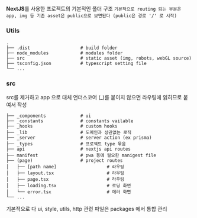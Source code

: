 

**NextJS**를 사용한 프로젝트의 기본적인 폴더 구조 
`기본적으로 routing 되는 부분은 app, img 등 기존 asset은 public으로 보면된다 (public은 경로 '/' 로 시작)`
### Utils
```
.
├── .dist                   # build folder
├── node_modules            # modules folder
├── src                     # static asset (img, robots, webGL source)
├── tsconfig.json           # typescript setting file
└── ...
```
### src

src를 제거하고 app 으로 대체 언더스코어 (_)를 붙이지 않으면 라우팅에 읽히므로 붙여서 작성

```
├── _components             # ui
├── _constants              # constants vailable
├── _hooks                  # custom hooks
├── _lib                    # 도메인과 상관없는 로직
├── _server                 # server action (ex prisma)
├── _types                  # 프로젝트 type 묶음
├── api                     # nextjs api routes
├── manifest                # pwa 등에 필요한 manigest file
├── (page)                  # project routes 
│   ├── [path name]                   # 라우팅
│   ├── layout.tsx                    # 라우팅
│   ├── page.tsx                      # 라우팅
│   ├── loading.tsx                   # 로딩 화면
│   └── error.tsx                     # 에러 화면
└── ...
```

기본적으로 다 ui, style, utils, http 관련 파일은 packages 에서 통합 관리 
